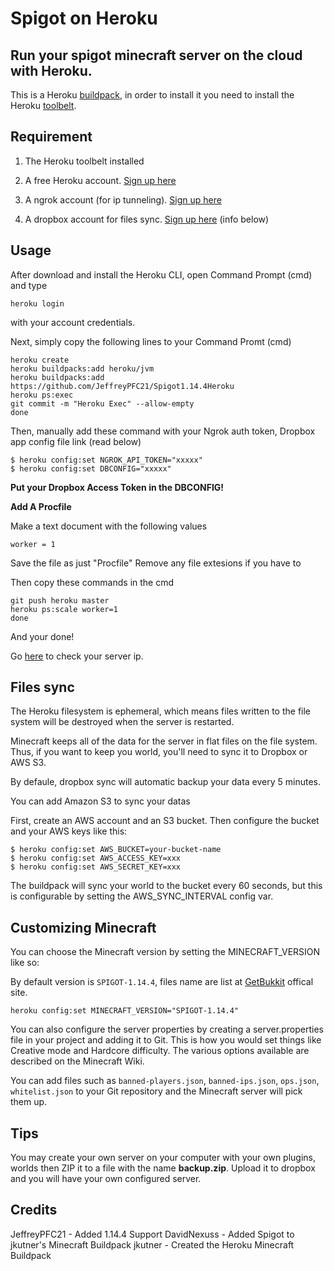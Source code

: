 # Spigot on Heroku

## Run your spigot minecraft server on the cloud with Heroku.

This is a Heroku [buildpack](https://devcenter.heroku.com/articles/buildpacks), in order to install it you need to install the Heroku [toolbelt](https://toolbelt.heroku.com).

## Requirement

1. The Heroku toolbelt installed

2. A free Heroku account. [Sign up here](https://signup.heroku.com)

3. A ngrok account (for ip tunneling). [Sign up here](https://ngrok.com/signup)

4. A dropbox account for files sync. [Sign up here](https://www.dropbox.com/login) (info below)

## Usage

After download and install the Heroku CLI, open Command Prompt (cmd) and type

```
heroku login
```

with your account credentials.

Next, simply copy the following lines to your Command Promt (cmd)

```
heroku create
heroku buildpacks:add heroku/jvm
heroku buildpacks:add https://github.com/JeffreyPFC21/Spigot1.14.4Heroku
heroku ps:exec
git commit -m "Heroku Exec" --allow-empty
done
```

Then, manually add these command with your Ngrok auth token, Dropbox app config file link (read below)

```
$ heroku config:set NGROK_API_TOKEN="xxxxx"
$ heroku config:set DBCONFIG="xxxxx"
```
**Put your Dropbox Access Token in the DBCONFIG!**

**Add A Procfile**

Make a text document with the following values

```
worker = 1
```
Save the file as just "Procfile" Remove any file extesions if you have to

Then copy these commands in the cmd

```
git push heroku master
heroku ps:scale worker=1
done
```

And your done!

Go [here](https://dashboard.ngrok.com/status/) to check your server ip.

## Files sync

The Heroku filesystem is ephemeral, which means files written to the file system will be destroyed when the server is restarted.

Minecraft keeps all of the data for the server in flat files on the file system. Thus, if you want to keep you world, you'll need to sync it to Dropbox or AWS S3.

By defaule, dropbox sync will automatic backup your data every 5 minutes.

You can add Amazon S3 to sync your datas

First, create an AWS account and an S3 bucket. Then configure the bucket and your AWS keys like this:

```
$ heroku config:set AWS_BUCKET=your-bucket-name
$ heroku config:set AWS_ACCESS_KEY=xxx
$ heroku config:set AWS_SECRET_KEY=xxx
```

The buildpack will sync your world to the bucket every 60 seconds, but this is configurable by setting the AWS_SYNC_INTERVAL config var.

## Customizing Minecraft

You can choose the Minecraft version by setting the MINECRAFT_VERSION like so:

By default version is `SPIGOT-1.14.4`, files name are list at [GetBukkit](https://getbukkit.org/spigot) offical site.

```
heroku config:set MINECRAFT_VERSION="SPIGOT-1.14.4"
```

You can also configure the server properties by creating a server.properties file in your project and adding it to Git. This is how you would set things like Creative mode and Hardcore difficulty. The various options available are described on the Minecraft Wiki.

You can add files such as ``banned-players.json``, ``banned-ips.json``, ``ops.json``, ``whitelist.json`` to your Git repository and the Minecraft server will pick them up.

## Tips

You may create your own server on your computer with your own plugins, worlds then ZIP it to a file with the name **backup.zip**. Upload it to dropbox and you will have your own configured server.

## Credits

JeffreyPFC21 - Added 1.14.4 Support
DavidNexuss - Added Spigot to jkutner's Minecraft Buildpack
jkutner - Created the Heroku Minecraft Buildpack
